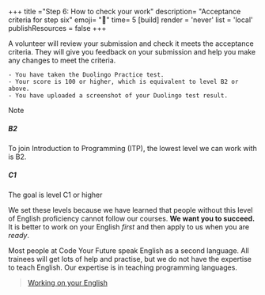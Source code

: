 +++
title ="Step 6: How to check your work"
description= "Acceptance criteria for step six"
emoji= "🤖"
time= 5
[build]
  render = 'never'
  list = 'local'
  publishResources = false 
+++

A volunteer will review your submission and check it meets the acceptance criteria. They will give you feedback on your submission and help you make any changes to meet the criteria.

```objectives
- You have taken the Duolingo Practice test.
- Your score is 100 or higher, which is equivalent to level B2 or above.
- You have uploaded a screenshot of your Duolingo test result.
```


> [!NOTE]
> ##### B2
> To join Introduction to Programming (ITP), the lowest level we can work with is B2.
> ##### C1
> The goal is level C1 or higher
> 
> We set these levels because we have learned that people without this level of English proficiency cannot follow our courses. **We want you to succeed.** It is better to work on your English _first_ and then apply to us when you are _ready_.
>
> Most people at Code Your Future speak English as a second language. All trainees will get lots of help and practise, but we do not have the expertise to teach English. Our expertise is in teaching programming languages.

> [Working on your English](https://docs.google.com/document/d/1XKpjtFTtvYf_j6hlLwEoiQ_ujSFv12P_WL0Th2wml1Y/edit#heading=h.gx8ev6ub7thp)
